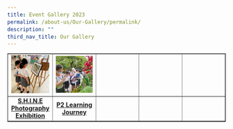 ```yaml
---
title: Event Gallery 2023
permalink: /about-us/Our-Gallery/permalink/
description: ""
third_nav_title: Our Gallery
---
```

<table style="border-collapse: collapse; width: 100%;" border="1">
<tbody>
<tr>
<td style="width: 20%;"><img src="/images/22z.jpg"></td>
<td style="width: 20%;"><img src="/images/22zz.jpg"></td>
<td style="width: 20%;">&nbsp;</td>
<td style="width: 20%;">&nbsp;</td>
<td style="width: 20%;">&nbsp;</td>
</tr>
<tr>
<td style="width: 20%; text-align: center;"><strong><a href="/s-h-i-n-e-photography-exhibition/" target="_blank" rel="noopener">S.H.I.N.E Photography Exhibition</a></strong></td>
<td style="width: 20%; text-align: center;"><strong><a href="/p2-learning-journey-2022/" target="_blank" rel="noopener">P2 Learning Journey</a></strong></td>
<td style="width: 20%; text-align: center;">&nbsp;</td>
<td style="width: 20%; text-align: center;">&nbsp;</td>
<td style="width: 20%; text-align: center;">&nbsp;</td>
</tr>
</tbody>
</table>